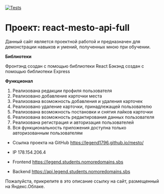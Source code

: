 [![Tests](https://github.com/yandex-praktikum/react-mesto-api-full-gha/actions/workflows/tests.yml/badge.svg)](https://github.com/yandex-praktikum/react-mesto-api-full-gha/actions/workflows/tests.yml)
# Проект: react-mesto-api-full

Данный сайт является проектной работой и предназначен для демонстрации навыков и умений, полученных мною при обучении.

**Библиотеки**

Фронтэнд создан с помощью библиотеки React
Бэкэнд создан с помощью библиотеки Express

**Функционал**

1. Реализована редакции профиля пользователя
2. Реализовано добавление карточки места
3. Реализована возможность добавления и удаления карточек
4. Реализовано удаление карточки, принадлежащей пользователю
5. Реализована возможность постановки и снятия лайков карточки
6. Реализована возможность редактирования данных пользователя
7. Реализована регистрация и авторизация пользователей
8. Вся функциональность приложения доступна только авторизованным пользователям

* Ссылка проекта на GitHub  https://legend1796.github.io/mesto/

* IP 178.154.206.4
* Frontend https://legend.students.nomoredomains.sbs
* Backend https://api.legend.students.nomoredomains.sbs


Пожалуйста, прикрепите в это описание ссылку на сайт, размещенный на Яндекс.Облаке.
